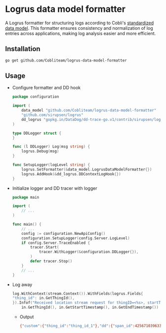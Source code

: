 # Logrus data model formatter
A Logrus formatter for structuring logs according to Cobli's [standardized data model](https://www.notion.so/cobli/Modelo-de-dados-normaliza-o-de-logs-11f682738c9c8078aa00f4edc69dcd6b). This formatter ensures consistency and normalization of log entries across applications, making log analysis easier and more efficient.


## Installation
```bash
go get github.com/Cobliteam/logrus-data-model-formatter
```

## Usage

- Configure formatter and DD hook
    ```go
    package configuration

    import (
        data_model "github.com/Cobliteam/logrus-data-model-formatter"
        "github.com/sirupsen/logrus"
        dd_logrus "gopkg.in/DataDog/dd-trace-go.v1/contrib/sirupsen/logrus"
    )

    type DDLogger struct {
    }

    func (l DDLogger) Log(msg string) {
        logrus.Debug(msg)
    }

    func SetupLogger(logLevel string) {
        logrus.SetFormatter(&data_model.LogrusDataModelFormatter{})
        logrus.AddHook(&dd_logrus.DDContextLogHook{})
    }
    ```
- Initialize logger and DD tracer with logger
    ```go
    package main

    import (
        // ...
    )

    func main() {
        // ...
        config := configuration.NewApiConfig()
        configuration.SetupLogger(config.Server.LogLevel)
        if config.Server.TraceEnabled {
            tracer.Start(
                tracer.WithLogger(&configuration.DDLogger{}),
            )
            defer tracer.Stop()
        }
        // ...
    }
    ```
- Log away
    ```go
    log.WithContext(stream.Context()).WithFields(logrus.Fields{
    "thing_id": in.GetThingId(),
    }).Infof("Received location stream request for thingID=<%s>, startTime=<%d>, endTime=<%d>",
        in.GetThingId(), in.GetStartTimestamp(), in.GetEndTimestamp())
    ```
    - Output
        ```bash
        {"custom":{"thing_id":"thing_id_1"},"dd":{"span_id":4256710396338970337,"trace_id":4256710396338970337},"level":"info","message":"Received location stream request for thingID=<thing_id_1>, startTime=<100>, endTime=<101>","timestamp":"2024-11-27T17:39:20-03:00"}
        ```
